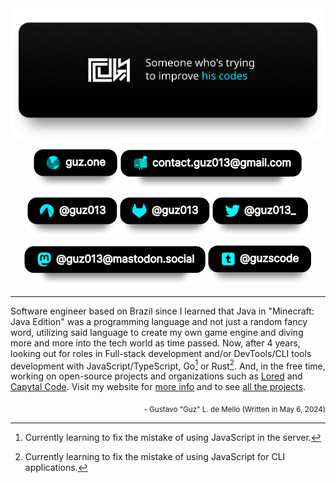 <div>
    <div align="center">
        <img src="./static/profile-banner.svg" width="1000"/>
    </div>
    <div align="center">
        <img src="./static/website-badge.svg"/>
        <img src="./static/email-badge.svg"/>
        <img src="./static/codeberg-badge.svg"/>
        <img src="./static/gitlab-badge.svg"/>
        <img src="./static/twitter-badge.svg"/>
        <img src="./static/mastodon-badge.svg"/>
        <img src="./static/tumblr-badge.svg"/>
    </div>
</div>

---

Software engineer based on Brazil since I learned that Java in "Minecraft: Java
Edition" was a programming language and not just a random fancy word, utilizing
said language to create my own game engine and diving more and more into the
tech world as time passed. Now, after 4 years, looking out for roles in
Full-stack development and/or DevTools/CLI tools development with
JavaScript/TypeScript, Go[^1] or Rust[^2]. And, in the free time, working on
open-source projects and organizations such as
[Lored](https://github.com/LoredDev) and [Capytal
Code](https://github.com/capytalcode). Visit my website for [more
info](https://guz.one/about) and to see [all the
projects](https://guz.one/projects).

<p align="right"><sub>- Gustavo "Guz" L. de Mello (Written in May 6, 2024)</sub></p>

[^1]: Currently learning to fix the mistake of using JavaScript in the server.
[^2]: Currently learning to fix the mistake of using JavaScript for CLI applications.
